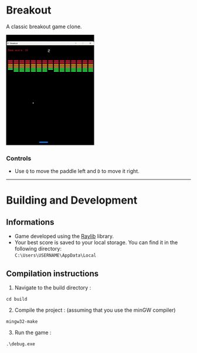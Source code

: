 # Breakout

A classic breakout game clone.

![Gameplay](https://github.com/EzTaah/cpp-breakout/blob/main/assets/gameplay.gif)


### Controls
- Use `Q` to move the paddle left and `D` to move it right.

---

# Building and Development

## Informations
- Game developed using the [Raylib](https://www.raylib.com/) library.
- Your best score is saved to your local storage. You can find it in the following directory:   
```C:\Users\USERNAME\AppData\Local```

## Compilation instructions

1. Navigate to the build directory : 
```
cd build 
```

2. Compile the project : (assuming that you use the minGW compiler)   
``` 
mingw32-make 
```

3. Run the game :   
```
.\debug.exe
```
